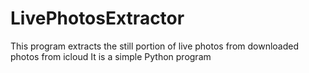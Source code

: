 # LivePhotosExtractor
This program extracts the still portion of live photos from downloaded photos from icloud
It is a simple Python program
